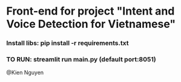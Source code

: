 # Front-end for project "Intent and Voice Detection for Vietnamese"

### Install libs: pip install -r requirements.txt
### TO RUN: streamlit run main.py (default port:8051)
@Kien Nguyen
